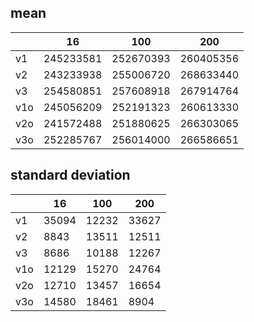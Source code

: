## mean
| |16|100|200|
|---|---|---|---|
|v1|245233581|252670393|260405356|
|v2|243233938|255006720|268633440|
|v3|254580851|257608918|267914764|
|v1o|245056209|252191323|260613330|
|v2o|241572488|251880625|266303065|
|v3o|252285767|256014000|266586651|
## standard deviation
| |16|100|200|
|---|---|---|---|
|v1|35094|12232|33627|
|v2|8843|13511|12511|
|v3|8686|10188|12267|
|v1o|12129|15270|24764|
|v2o|12710|13457|16654|
|v3o|14580|18461|8904|
